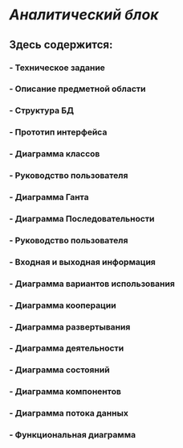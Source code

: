 # *Аналитический блок*
## Здесь содержится: 
### - Техническое задание
### - Описание предметной области
### - Структура БД
### - Прототип интерфейса
### - Диаграмма классов
### - Руководство пользователя
### - Диаграмма Ганта
### - Диаграмма Последовательности
### - Руководство пользователя
### - Входная и выходная информация
### - Диаграмма вариантов использования
### - Диаграмма кооперации
### - Диаграмма развертывания
### - Диаграмма деятельности
### - Диаграмма состояний
### - Диаграмма компонентов
### - Диаграмма потока данных
### - Функциональная диаграмма
